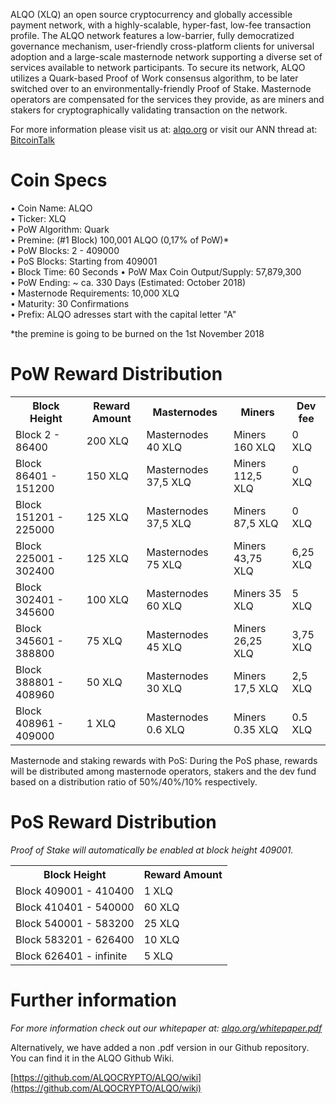 
ALQO (XLQ) an open source cryptocurrency and globally accessible payment network, with a highly-scalable, hyper-fast, low-fee transaction profile. The ALQO network features a low-barrier, fully democratized governance mechanism, user-friendly cross-platform clients for universal adoption and a large-scale masternode network supporting a diverse set of services available to network participants. To secure its network, ALQO utilizes a Quark-based Proof of Work consensus algorithm, to be later switched over to an environmentally-friendly Proof of Stake. Masternode operators are compensated for the services they provide, as are miners and stakers for cryptographically validating transaction on the network.

For more information please visit us at: [alqo.org](https://alqo.org/) or visit our ANN thread at: [BitcoinTalk](https://bitcointalk.org/index.php?topic=2343884.0)

# Coin Specs

• Coin Name: ALQO  
• Ticker: XLQ  
• PoW Algorithm: Quark  
• Premine: (#1 Block) 100,001 ALQO (0,17% of PoW)*  
• PoW Blocks: 2 - 409000  
• PoS Blocks: Starting from 409001  
• Block Time: 60 Seconds
• PoW Max Coin Output/Supply: 57,879,300  
• PoW Ending: ~ ca. 330 Days (Estimated: October 2018)  
• Masternode Requirements: 10,000 XLQ  
• Maturity: 30 Confirmations  
• Prefix: ALQO adresses start with the capital letter "A"   

*the premine is going to be burned on the 1st November 2018

# PoW Reward Distribution

<table>
  <tr><th>Block Height</th><th>Reward Amount</th><th>Masternodes</th><th>Miners</th><th>Dev fee</th></tr>
  <tr><td>Block 2 - 86400</td><td>200 XLQ</td><td>   Masternodes 40 XLQ</td><td>Miners 160 XLQ</td><td>0 XLQ</td></tr>
<tr><td>Block 86401 - 151200</td><td>150 XLQ</td><td>  Masternodes 37,5 XLQ</td><td>Miners 112,5 XLQ</td><td>0 XLQ</td></tr>
<tr><td>Block 151201 - 225000</td><td>125 XLQ</td><td>  Masternodes 37,5 XLQ</td><td>Miners 87,5 XLQ</td><td>0 XLQ</td></tr>
<tr><td>Block 225001 - 302400</td><td>125 XLQ</td><td>  Masternodes 75 XLQ</td><td>Miners 43,75 XLQ</td><td>6,25 XLQ</td></tr>
<tr><td>Block 302401 - 345600</td><td>100 XLQ</td><td>   Masternodes 60 XLQ</td><td>Miners 35 XLQ</td><td>5 XLQ</td></tr>
<tr><td>Block 345601 - 388800</td><td>75 XLQ</td><td>      Masternodes 45 XLQ</td><td>Miners 26,25 XLQ</td><td>3,75 XLQ</td></tr>
<tr><td>Block 388801 - 408960</td><td>50 XLQ</td><td>      Masternodes 30 XLQ</td><td>Miners 17,5 XLQ</td><td>2,5 XLQ</td></tr>
<tr><td>Block 408961 - 409000</td><td>1 XLQ</td><td>      Masternodes 0.6 XLQ</td><td>Miners 0.35 XLQ</td><td>0.5 XLQ</td></tr>
</table>

Masternode and staking rewards with PoS:
During the PoS phase, rewards will be distributed among masternode operators, stakers and the dev fund based on a distribution ratio of 50%/40%/10% respectively.

# PoS Reward Distribution

_Proof of Stake will automatically be enabled at block height 409001._
<table>
<tr><th>Block Height</th><th>Reward Amount</th>
<tr><td>Block 409001 - 410400</td><td>1 XLQ</td></tr>
<tr><td>Block 410401 - 540000</td><td>60 XLQ</td></tr>
<tr><td>Block 540001 - 583200</td><td>25 XLQ</td></tr>
<tr><td>Block 583201 - 626400</td><td>10 XLQ</td></tr>
<tr><td>Block 626401 - infinite</td><td>5 XLQ</td></tr>
</table>


# Further information

_For more information check out our whitepaper at: [alqo.org/whitepaper.pdf](https://alqo.org/whitepaper.pdf)_


Alternatively, we have added a non .pdf version in our Github repository. You can find it in the ALQO Github Wiki.

[https://github.com/ALQOCRYPTO/ALQO/wiki](https://github.com/ALQOCRYPTO/ALQO/wiki)